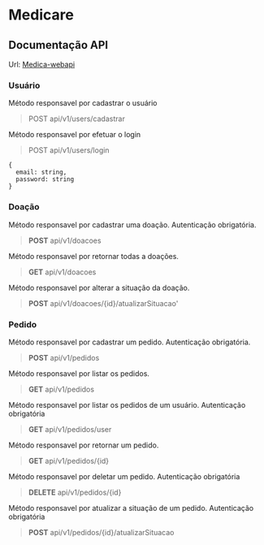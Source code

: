 # Medicare
## Documentação API

Url: [Medica-webapi](https://medicare-webapi.herokuapp.com/)

### Usuário

Método responsavel por cadastrar o usuário
> POST api/v1/users/cadastrar

Método responsavel por efetuar o login
> POST api/v1/users/login
```
{
  email: string,
  password: string
}
```


### Doação

Método responsavel por cadastrar uma doação. Autenticação obrigatória.
> **POST** api/v1/doacoes

Método responsavel por retornar todas a doações.
> **GET** api/v1/doacoes

Método responsavel por alterar a situação da doação.
> **POST** api/v1/doacoes/{id}/atualizarSituacao'


### Pedido

Método responsavel por cadastrar um pedido. Autenticação obrigatória.
> **POST** api/v1/pedidos

Método responsavel por listar os pedidos.
> **GET** api/v1/pedidos

Método responsavel por listar os pedidos de um usuário. Autenticação obrigatória
> **GET** api/v1/pedidos/user

Método responsavel por retornar um pedido.
> **GET** api/v1/pedidos/{id}

Método responsavel por deletar um pedido. Autenticação obrigatória
> **DELETE** api/v1/pedidos/{id}

Método responsavel por atualizar a situação de um pedido. Autenticação obrigatória
> **POST** api/v1/pedidos/{id}/atualizarSituacao
